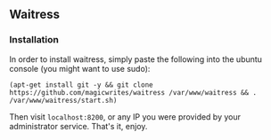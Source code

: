 ## Waitress

### Installation

In order to install waitress, simply paste the following into the ubuntu console (you might want to use sudo):

`(apt-get install git -y && git clone https://github.com/magicwrites/waitress /var/www/waitress && . /var/www/waitress/start.sh)`

Then visit `localhost:8200`, or any IP you were provided by your administrator service. That's it, enjoy.